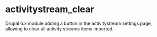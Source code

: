activitystream_clear
====================

Drupal 6.x module adding a button in the activitystream settings page, allowing to clear all activity streams items imported.

